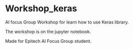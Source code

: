# Workshop_keras
AI focus Group Workshop for learn how to use Keras library.

The workshop is on the jupyter notebook.

Made for Epitech AI Focus Group student.
